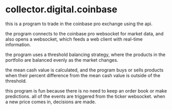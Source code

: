 # collector.digital.coinbase

this is a program to trade in the coinbase pro exchange using the api.

the program connects to the coinbase pro websocket for market data,
and also opens a websocket, which feeds a web client with real-time information.

the program uses a threshold balancing strategy, 
where the products in the portfolio are balanced evenly as the market changes.

the mean cash value is calculated, and the program buys or sells products
when their percent difference from the mean cash value is outside of the threshold.

this program is fun because there is no need to keep an order book or make predictions.
all of the events are triggered from the ticker websocket.  when a new price comes in, decisions are made.
